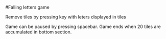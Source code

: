 #Falling letters game

Remove tiles by pressing key with leters  displayed in tiles

Game can be paused by pressing spacebar. Game ends when 20 tiles are accumulated in bottom section.